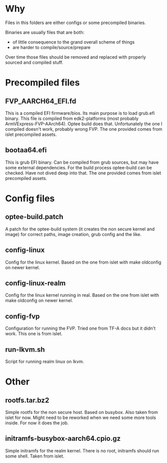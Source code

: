 # Why

Files in this folders are either configs or some precompiled binaries.

Binaries are usually files that are both:
- of little consequence to the grand overall scheme of things
- are harder to compile/source/prepare

Over time those files should be removed and replaced with properly sourced and
compiled stuff.

# Precompiled files

## FVP_AARCH64_EFI.fd

This is a compiled EFI firmware/bios. Its main purpose is to load grub.efi
binary. This file is compiled from edk2-platforms (most probably
ArmVExpress-FVP-AArch64). Optee build does that. Unfortunately the one I
compiled doesn't work, probably wrong FVP. The one provided comes from islet
precompiled assets.

## bootaa64.efi

This is grub EFI binary. Can be compiled from grub sources, but may have some
external dependencies. For the build process optee-build can be checked. Have
not dived deep into that. The one provided comes from islet precompiled assets.

# Config files

## optee-build.patch

A patch for the optee-build system (it creates the non secure kernel and image)
for correct paths, image creation, grub config and the like.

## config-linux

Config for the linux kernel. Based on the one from islet with make oldconfig on
newer kernel.

## config-linux-realm

Config for the linux kernel running in real. Based on the one from islet with
make oldconfig on newer kernel.

## config-fvp

Configuration for running the FVP. Tried one from TF-A docs but it didn't
work. This one is from islet.

## run-lkvm.sh

Script for running realm linux on lkvm.

# Other

## rootfs.tar.bz2

Simple rootfs for the non secure host. Based on busybox. Also taken from islet
for now. Might need to be reworked when we need some more tools inside. For now
it does the job.

## initramfs-busybox-aarch64.cpio.gz

Simple initramfs for the realm kernel. There is no root, initramfs should run
some shell. Taken from islet.
